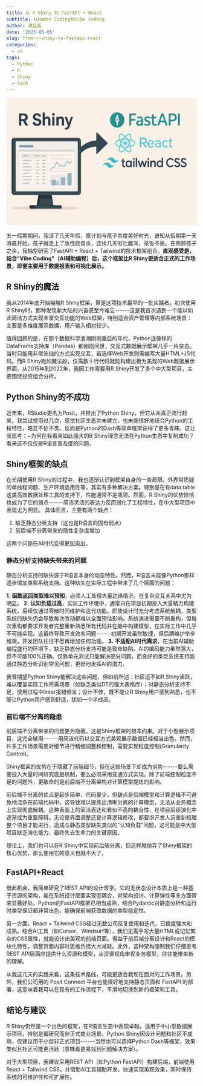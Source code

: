 ```yaml
---
title: 从 R Shiny 到 FastAPI + React
subtitle: 从Human Coding到Vibe Coding
author: 谭显英
date: '2025-05-05'
slug: from-r-shiny-to-fastapi-react
categories:
  - cn
tags:
  - Python
  - R
  - Shiny
  - tech
---
```


![](images/image1.png)

五一假期期间，我请了几天年假，原计划与孩子共度美好时光，谁知从假期第一天清晨开始，孩子就患上了急性肠胃炎，连续几天呕吐腹泻，茶饭不思。在照顾孩子之余，我抽空研究了FastAPI + React + Tailwind的技术框架组合。**直观感受是，结合"Vibe Coding"（AI辅助编程）后，这个框架比R Shiny更适合正式的工作场景，即便主要用于数据报表和可视化展示。**

## R Shiny的魔法

我从2014年底开始接触R Shiny框架，算是这项技术最早的一批实践者。初次使用R Shiny时，那种发现新大陆的兴奋感至今难忘------这是我首次遇到一个能以如此简洁方式实现丰富交互功能的Web框架，特别适合资产管理等内部系统场景：主要是多维度展示数据，用户输入相对较少。

值得回顾的是，在那个数据科学浪潮刚刚重启的年代，Python连像样的DataFrame支持库（Pandas）都刚刚问世，交互式数据展示框架几乎一片空白。当时只能用非常笨拙的方式实现交互，若选择Web开发则需编写大量HTML+JS代码。而R Shiny宛如魔法般，仅需数十行代码就能构建出极为美观的Web数据展示界面。从2015年到2022年，我因工作需要用R Shiny开发了多个中大型项目，主要围绕投资组合分析。

## Python Shiny的不成功

近年来，RStudio更名为Posit，并推出了Python Shiny，但它从未真正流行起来。我尝试使用过几次，感觉社区生态并未建立，也未能很好地结合Python的工程特性，略显不伦不类。反而是Python的Dash等简单框架获得了更多青睐。这让我思考：~为何在我看来如此强大的R Shiny理念无法在Python生态中复制成功？看来这不仅仅是R语言普及度的问题。

## Shiny框架的缺点

在长期使用R Shiny的过程中，我也逐渐认识到框架自身的一些局限。外界常质疑的单线程问题、生产环境适用性等，其实有多种解决方案。特别是在有data.table这类高效数据处理工具的支持下，性能通常不是瓶颈。然而，R Shiny的优势恰恰也成为了它的弱点------简洁灵活的表达力反而弱化了工程特性，在中大型项目中表现尤为明显。 具体而言，主要有两个缺点：

1.  缺乏静态分析支持（这也是R语言的固有弱点）
2.  前后端不分离带来的隐性复杂度增加

这两个问题在AI时代变得更加突出。

### 静态分析支持缺失带来的问题

静态分析支持的缺失源于R语言本身的动态特性。然而，R语言未能像Python那样逐步增加类型系统支持。这种缺失在实际工程中带来了几个层面的问题：

**1.** **函数返回类型难以预知**，必须人工处理大量边缘情况，在复杂交互关系中尤为明显。 **2.** **认知负载过高**，实际工作环境中，通常只在项目初期投入大量精力构建系统，后续仅通过零散时间维护和迭代功能。即使设计时充分考虑系统解耦，类型系统的缺失仍会导致每次改动都难以全面预估影响。系统演进需要不断重构，但每次重构都要求开发者完整重新熟悉所有代码并在脑中构建模型，在实际工作中几乎不可能实现。这最终导致开发效率问题------初期开发虽然敏捷，但后期维护举步维艰，开发团队往往不愿再增加任何功能。 **3.** **不适配AI时代需求**，在当前AI辅助编程盛行的环境下，缺乏静态分析支持可能是致命缺陷。AI的编码能力虽然强大，但不可能100%正确。仅靠单元测试只能解决部分问题，而良好的类型系统支持能通过静态分析识别常见问题，更好地发挥AI的潜力。

我曾期望Python Shiny能解决这些问题，但如前所述：社区远不如R Shiny活跃，难以覆盖实际工作所需场景（如缺乏类似DT的强大表格库）；对静态分析支持不足，使用过程中linter报错频发；设计不佳，既不能让R Shiny用户感到熟悉，也不能让Python用户感到舒适，犹如一个半成品。

### 前后端不分离的隐患

前后端不分离带来的问题更为隐蔽，这是Shiny框架的根本约束。对于小型展示项目，这完全够用------用简洁代码以交互方式美观展示数据已经相当出色。然而，许多工作场景需要对细节进行精细调整和控制，需要实现粒度控制(Granularity Control)。

Shiny框架的优势在于隐藏了前端细节，但在这些场景下却成为劣势------要么需要投入大量时间研究底层机制，要么必须采用变通方式实现。除了前端控制粒度不足的问题外，更致命的是前后端不分离架构对计算模型提炼的影响。

前后端不分离的优点是起步简单、代码量少，但缺点是后端模型和计算逻辑不可避免地混杂在前端代码中。这导致难以提炼出清晰分离的计算模型，无法从业务概念上实现彻底解耦。这种表面上的简洁表达和看似不高的耦合性，在项目后续演化中逐渐成为重要障碍。无论是界面调整还是计算逻辑修改，都要求开发人员重新梳理整个项目才能进行，造成与静态类型缺失类似的"认知负载"问题，这可能是中大型项目缺乏演化能力、最终失去生命力的关键原因。

理论上，我们也可以在R Shiny中实现前后端分离，但这样就抛弃了Shiny框架的核心优势，那么使用它的意义也就不大了。

## FastAPI+React

借此机会，我简单研究了REST API的设计哲学。它的无状态设计本质上是一种基于资源的架构，能在系统设计层面实现低耦合，对架构设计、计算弹性等多方面带来显著好处。Python的FastAPI框架已相当成熟，结合Pydantic对静态分析和运行时类型保证都非常出色，能确保前端获取数据的类型稳定性。

另一方面，React + Tailwind CSS经过无数公司反复使用和迭代，已极度强大和成熟。结合AI工具（如Cursor、Windsurf等），我们无需手写大量HTML或记忆繁杂的CSS属性，就能设计出美观的前端页面。得益于前后端分离设计和React的模块化特性，调整页面内容时思维负担大大减轻。此外，这种架构强制我们仔细思考REST API层面应提供什么资源和模型，从资源视角审视业务模型，往往能带来新的理解。

从我这几天的实践来看，这条技术路线，可能更适合我现在面对的工作场景。另外，我们公司用的 Posit Connect 平台也能很好地支持静态页面和 FastAPI 的部署，这意味着我可以在现有的工作流程下，平滑地切换到新的框架和工具。

## 结论与建议

R Shiny仍然是一个出色的框架，在R语言生态中表现卓越，适用于中小型数据展示项目，特别是偏研究而非正式商业场景。Python Shiny因设计问题和社区不成熟，仅建议用于小型非正式项目------当然也可以选择Python Dash等框架，效果类似且社区可能更活跃（意味着更易找到问题解决方案）。

对于大型项目，我建议采用REST API（如Python FastAPI）构建后端，前端使用React + Tailwind CSS，并借助AI工具辅助开发，快速实现美观效果，同时保持系统的可维护性和可扩展性。
